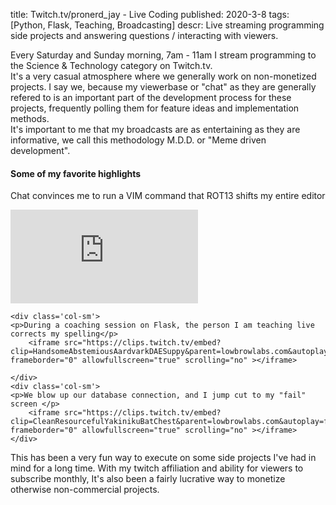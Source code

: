 title: Twitch.tv/pronerd_jay - Live Coding
published: 2020-3-8
tags: [Python, Flask, Teaching, Broadcasting]
descr: Live streaming programming side projects and answering questions / interacting with viewers.

Every Saturday and Sunday morning, 7am - 11am I stream programming to the Science & Technology category on Twitch.tv.  
It's a very casual atmosphere where we generally work on non-monetized projects. I say we, because my viewerbase or "chat" as they are generally refered to is an important part of the development process for these projects, frequently polling them for feature ideas and implementation methods.  
It's important to me that my broadcasts are as entertaining as they are informative, we call this methodology M.D.D. or "Meme driven development".  

#### Some of my favorite highlights

<div class='row'>
	<div class='col-sm'>
	<p>Chat convinces me to run a VIM command that ROT13 shifts my entire editor</p>
		<iframe src="https://clips.twitch.tv/embed?clip=SlickImpartialCroquetteMingLee&parent=lowbrowlabs.com&autoplay=false" frameborder="0" allowfullscreen="true" scrolling="no"> </iframe>
	</div>

	<div class='col-sm'>
	<p>During a coaching session on Flask, the person I am teaching live corrects my spelling</p>
		<iframe src="https://clips.twitch.tv/embed?clip=HandsomeAbstemiousAardvarkDAESuppy&parent=lowbrowlabs.com&autoplay=false" frameborder="0" allowfullscreen="true" scrolling="no" ></iframe>

	</div>
	<div class='col-sm'>
	<p>We blow up our database connection, and I jump cut to my "fail" screen </p>	
		<iframe src="https://clips.twitch.tv/embed?clip=CleanResourcefulYakinikuBatChest&parent=lowbrowlabs.com&autoplay=false" frameborder="0" allowfullscreen="true" scrolling="no" ></iframe>
	</div>

</div>


This has been a very fun way to execute on some side projects I've had in mind for a long time. With my twitch affiliation and ability for viewers to subscribe monthly, It's also been a fairly lucrative way to monetize otherwise non-commercial projects.
